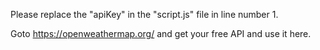 Please replace the "apiKey" in the "script.js" file in line number 1.

Goto https://openweathermap.org/ and get your free API and use it here.
